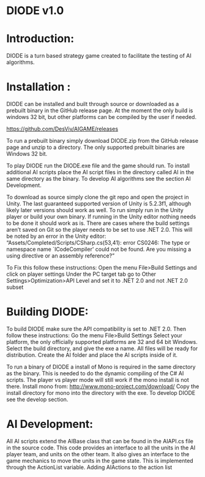 # DIODE v1.0

# Introduction: 
DIODE is a turn based strategy game created to facilitate the testing of AI algorithms. 

# Installation :
DIODE can be installed and built through source or downloaded as a prebuilt binary in the GitHub release page. At the moment the only build is windows 32 bit, but other platforms can be compiled by the user if needed. 

https://github.com/DesViv/AIGAME/releases

To run a prebuilt binary simply download DIODE.zip from the GitHub release page and unzip to a directory. The only supported prebuilt binaries are Windows 32 bit. 

To play DIODE run the DIODE.exe file and the game should run. To install additional AI scripts place the AI script files in the directory called AI in the same directory as the binary. To develop AI algorithms see the section AI Development. 

To download as source simply clone the git repo and open the project in Unity. The last guaranteed supported version of Unity is 5.2.3f1, although likely later versions should work as well. To run simply run in the Unity player or build your own binary. If running in the Unity editor nothing needs to be done it should work as is. There are cases where the build settings aren’t saved on Git so the player needs to be set to use .NET 2.0. This will be noted by an error in the Unity editor:
“Assets/Completed/Scripts/CSharp.cs(53,41): error CS0246: The type or namespace name `ICodeCompiler' could not be found. Are you missing a using directive or an assembly reference?”

To Fix this follow these instructions:
Open the menu File>Build Settings and click on player settings
Under the PC target tab go to Other Settings>Optimization>API Level and set it to .NET 2.0 and not .NET 2.0 subset

# Building DIODE:
To build DIODE make sure the API compatibility is set to .NET 2.0. Then follow these instructions:
Go the menu File>Build Settings
Select your platform, the only officially supported platforms are 32 and 64 bit Windows. 
Select the build directory, and give the exe a name. All files will be ready for distribution. 
Create the AI folder and place the AI scripts inside of it.

To run a binary of DIODE a install of Mono is required in the same directory as the binary. This is needed to do the dynamic compiling of the C# AI scripts. The player vs player mode will still work if the mono install is not there. Install mono from:
http://www.mono-project.com/download/
Copy the install directory for mono into the directory with the exe. 
To develop DIODE see the develop section. 

# AI Development: 
All AI scripts extend the AIBase class that can be found in the AIAPI.cs file in the source code. This code provides an interface to all the units in the AI player team, and units on the other team. It also gives an interface to the game mechanics to move the units in the game state. This is implemented through the ActionList variable. Adding AIActions to the action list 

